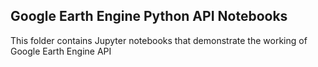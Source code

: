 ## Google Earth Engine Python API Notebooks

This folder contains Jupyter notebooks that demonstrate the working of Google Earth Engine API
